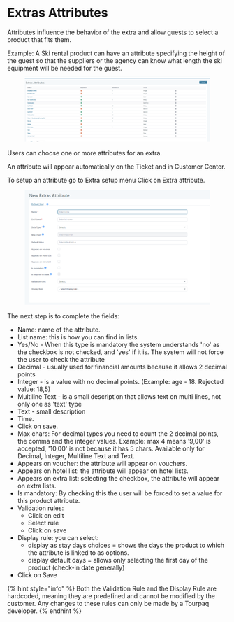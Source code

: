 # Extras Attributes

Attributes influence the behavior of the extra and allow guests to select a product that fits them.

Example: A Ski rental product can have an attribute specifying the height of the guest so that the suppliers or the agency can know what length the ski equipment will be needed for the guest.

<figure><img src=".gitbook/assets/image (21) (1) (1) (1) (1).png" alt=""><figcaption></figcaption></figure>

Users can choose one or more attributes for an extra.&#x20;

An attribute will appear automatically on the Ticket and in Customer Center.&#x20;

To setup an attribute go to Extra setup menu Click on Extra attribute.

<figure><img src=".gitbook/assets/image (23) (1) (1).png" alt=""><figcaption></figcaption></figure>

The next step is to complete the fields:&#x20;

* Name: name of the attribute.&#x20;
* List name: this is how you can find in lists.&#x20;
* Yes/No - When this type is mandatory the system understands 'no' as the checkbox is not checked, and 'yes' if it is. The system will not force the user to check the attribute&#x20;
* Decimal - usually used for financial amounts because it allows 2 decimal points&#x20;
* Integer - is a value with no decimal points. (Example: age - 18. Rejected value: 18,5)&#x20;
* Multiline Text - is a small description that allows text on multi lines, not only one as 'text' type&#x20;
* Text - small description&#x20;
* Time.&#x20;
* Click on save.
* Max chars: For decimal types you need to count the 2 decimal points, the comma and the integer values. Example: max 4 means '9,00' is accepted, '10,00' is not because it has 5 chars. Available only for Decimal, Integer, Multiline Text and Text.&#x20;
* Appears on voucher: the attribute will appear on vouchers.&#x20;
* Appears on hotel list: the attribute will appear on hotel lists.&#x20;
* Appears on extra list: selecting the checkbox, the attribute will appear on extra lists.&#x20;
* Is mandatory: By checking this the user will be forced to set a value for this product attribute.&#x20;
* Validation rules:&#x20;
  * Click on edit&#x20;
  * Select rule&#x20;
  * Click on save&#x20;
* Display rule: you can select:&#x20;
  * display as stay days choices = shows the days the product to which the attribute is linked to as options.&#x20;
  * display default days = allows only selecting the first day of the product (check-in date generally)
* Click on Save

{% hint style="info" %}
Both the Validation Rule and the Display Rule are hardcoded, meaning they are predefined and cannot be modified by the customer. Any changes to these rules can only be made by a Tourpaq developer.
{% endhint %}
